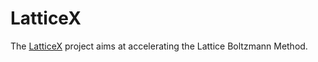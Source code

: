 # LatticeX

The [LatticeX](http://latticex.io) project aims at accelerating the Lattice Boltzmann Method.

